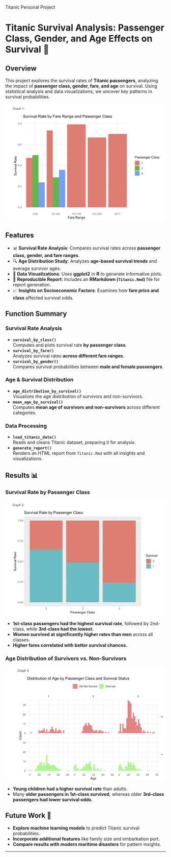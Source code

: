 #
Titanic
Personal Project
# Titanic Survival Analysis: Passenger Class, Gender, and Age Effects on Survival 🚢

## Overview

This project explores the survival rates of **Titanic passengers**, analyzing the impact of **passenger class, gender, fare, and age** on survival. Using statistical analysis and data visualizations, we uncover key patterns in survival probabilities.

![Survival Rate by Class](imgs/survival_rate_fare_range.png)

## Features

- 📊 **Survival Rate Analysis**: Compares survival rates across **passenger class, gender, and fare ranges**.
- 🔍 **Age Distribution Study**: Analyzes **age-based survival trends** and average survivor ages.
- 🚀 **Data Visualizations**: Uses **ggplot2** in **R** to generate informative plots.
- 📁 **Reproducible Report**: Includes an **RMarkdown (`Titanic.Rmd`)** file for report generation.
- 📈 **Insights on Socioeconomic Factors**: Examines how **fare price and class** affected survival odds.

## Function Summary

### **Survival Rate Analysis**
- **`survival_by_class()`**  
  Computes and plots survival rate **by passenger class**.
- **`survival_by_fare()`**  
  Analyzes survival rates **across different fare ranges**.
- **`survival_by_gender()`**  
  Compares survival probabilities between **male and female passengers**.

### **Age & Survival Distribution**
- **`age_distribution_by_survival()`**  
  Visualizes the age distribution of survivors and non-survivors.
- **`mean_age_by_survival()`**  
  Computes **mean age of survivors and non-survivors** across different categories.

### **Data Processing**
- **`load_titanic_data()`**  
  Reads and cleans Titanic dataset, preparing it for analysis.
- **`generate_report()`**  
  Renders an HTML report from `Titanic.Rmd` with all insights and visualizations.

## Results 📊

### **Survival Rate by Passenger Class**
![Survival Rate by Class](imgs/survival_rate_by_class.png)

- **1st-class passengers had the highest survival rate**, followed by 2nd-class, while **3rd-class had the lowest.**
- **Women survived at significantly higher rates than men** across all classes.
- **Higher fares correlated with better survival chances.**

### **Age Distribution of Survivors vs. Non-Survivors**
![Age Distribution](imgs/age_distribution.png)

- **Young children had a higher survival rate** than adults.
- Many **older passengers in 1st-class survived**, whereas older **3rd-class passengers had lower survival odds**.

## Future Work 🚀

- **Explore machine learning models** to predict Titanic survival probabilities.
- **Incorporate additional features** like family size and embarkation port.
- **Compare results with modern maritime disasters** for pattern insights.

---
